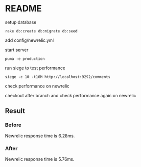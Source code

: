 # README

setup database

```
rake db:create db:migrate db:seed
```

add config/newrelic.yml

start server

```
puma -e production
```

run siege to test performance

```
siege -c 10 -t10M http://localhost:9292/comments
```

check performance on newrelic

checkout after branch and check performance again on newrelic

## Result

### Before

Newrelic response time is 6.28ms.

### After

Newrelic response time is 5.76ms.
